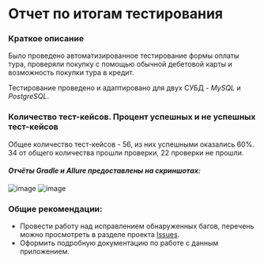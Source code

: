 # Отчет по итогам тестирования

### Краткое описание

Было проведено автоматизированное тестирование формы оплаты тура, проверяли покупку с помощью обычной дебетовой карты и возможность покупки тура в кредит.

Тестирование проведено и адаптировано для двух СУБД - *MySQL* и *PostgreSQL*.

### Количество тест-кейсов. Процент успешных и не успешных тест-кейсов

Общее количество тест-кейсов - 56, из них успешными оказались 60%. 34 от общего количества прошли проверки, 22 проверки не прошли.

#### *Отчёты Gradle и Allure предоставлены на скриншотах:*
![image](https://user-images.githubusercontent.com/116108891/233691813-f0e594ea-2782-4750-a4d1-cd66343cd809.png)
![image](https://user-images.githubusercontent.com/116108891/233691987-2a48f1a5-4c1b-4743-abd1-c86d19b562c0.png)

### Общие рекомендации:

* Провести работу над исправлением обнаруженных багов, перечень можно просмотреть в разделе проекта [Issues](https://github.com/M-Alex96/QA-Graduate-Work/issues).
* Оформить подробную документацию по работе с данным приложением.
